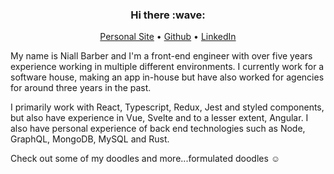 <h3 align="center">Hi there :wave:</h3>

<p align="center">
  <a href="https://nialldbarber.com/" target="_blank">Personal Site</a> •
  <a href="https://github.com/nialldbarber" target="_blank">Github</a> •
  <a href="https://www.linkedin.com/in/niall-barber/" target="_blank">LinkedIn</a>
</p>

My name is Niall Barber and I'm a front-end engineer with over five years experience working in multiple different environments. I currently work for a software house, making an app in-house but have also worked for agencies for around three years in the past.

I primarily work with React, Typescript, Redux, Jest and styled components, but also have experience in Vue, Svelte and to a lesser extent, Angular. I also have personal experience of back end technologies such as Node, GraphQL, MongoDB, MySQL and Rust. 

Check out some of my doodles and more...formulated doodles :relaxed:

